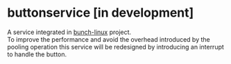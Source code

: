 # buttonservice [in development]
A service integrated in [bunch-linux](https://github.com/waelkarman/bunch-linux-manifests) project.<br>
To improve the performance and avoid the overhead introduced by the pooling operation this service will be redesigned by introducing an interrupt to handle the button.
